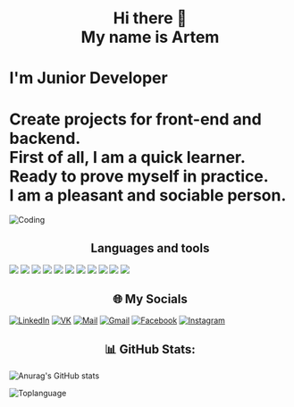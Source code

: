 <div>
  <h1 align="center">Hi there 🙌 <br> My name is Artem </h1>  
  <h1 align="left">I'm Junior Developer</h1>
  <h1 align="left">
Create projects for front-end and backend. <br> 
First of all, I am a quick learner. <br> 
Ready to prove myself in practice. <br> 
I am a pleasant and sociable person. <br>  
</h1>
</div>
<img align="center" alt="Coding"  src="https://user-images.githubusercontent.com/95905757/192964845-c3ff5c55-b6ab-4218-9261-ad669c8854aa.gif">
<div>
<h2 align="center">
  Languages and tools
</h2>
  <img src = "https://img.shields.io/static/v1?label&message=JavaScript&color=black&style=for-the-badge&logo=javascript">
  <img src = "https://img.shields.io/static/v1?label&message=C%23&color=black&style=for-the-badge">
  <img src = "https://img.shields.io/static/v1?label&message=HTML&color=black&style=for-the-badge&logo=html5">
  <img src = "  https://img.shields.io/static/v1?label&message=CSS&color=black&style=for-the-badge&logo=css3">
  <img src = "https://img.shields.io/static/v1?label&message=React&color=black&style=for-the-badge&logo=react">
    <img src = "https://img.shields.io/static/v1?label&message=Redux&color=black&style=for-the-badge&logo=redux">  <img src = "https://img.shields.io/static/v1?&label&message=SCSS,SASS&color=black&style=for-the-badge&logo=sass">  <img src = "https://img.shields.io/static/v1?label&message=BOOTSTRAP&color=black&style=for-the-badge&logo=bootstrap">
    <img src = "https://img.shields.io/static/v1?label&message=Node.JS&color=black&style=for-the-badge&logo=node.js">
    <img src = "https://img.shields.io/static/v1?label&message=ASP.net&color=black&style=for-the-badge&logo=.net">
    <img src = "https://img.shields.io/static/v1?label&message=typescript&color=black&style=for-the-badge&logo=typescript">
</div>

<h2 align="center">🌐 My Socials</h2> 

[![LinkedIn](https://img.shields.io/static/v1?label&message=LinkedIn&color=black&style=for-the-badge&logo=Linkedin)](https://www.linkedin.com/in/зеленок-артем-447b34243/) 
[![VK](https://img.shields.io/static/v1?label&message=VK&color=black&style=for-the-badge&logo=vk)](https://vk.com/a.zelenok444)
[![Mail](https://img.shields.io/static/v1?label&message=mail&color=black&style=for-the-badge&logo=mail.ru)](https://artem.zelenok.03@mail.ru)
[![Gmail](https://img.shields.io/static/v1?label&message=gmail&color=black&style=for-the-badge&logo=gmail)](https://artemzelenok60@gmail.com)
[![Facebook](https://img.shields.io/static/v1?label&message=Facebook&color=black&style=for-the-badge&logo=facebook)](https://www.facebook.com/profile.php?id=61550604784190)
[![Instagram](https://img.shields.io/static/v1?label&message=Instagram&color=black&style=for-the-badge&logo=instagram)](https://instagram.com/artemzelenok60?utm_source=qr&igshid=ZDc4ODBmNjlmNQ%3D%3D)
 <h2 align="center">📊 GitHub Stats:</h2> 

![Anurag's GitHub stats](https://github-readme-stats.vercel.app/api?username=ArtemZEL&show_icons=true&theme=radical)

![Toplanguage](https://github-readme-stats.vercel.app/api/top-langs/?username=ArtemZEL&theme=react&hide_border=false&include_all_commits=True&count_private=true&layout=compact&)